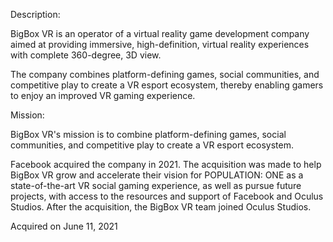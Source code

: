 Description:

BigBox VR is an operator of a virtual reality game development company aimed at providing immersive, high-definition, virtual reality experiences with complete 360-degree, 3D view. 

The company combines platform-defining games, social communities, and competitive play to create a VR esport ecosystem, thereby enabling gamers to enjoy an improved VR gaming experience.

Mission:

BigBox VR's mission is to combine platform-defining games, social communities, and competitive play to create a VR esport ecosystem. 

Facebook acquired the company in 2021. The acquisition was made to help BigBox VR grow and accelerate their vision for POPULATION: ONE as a state-of-the-art VR social gaming experience, as well as pursue future projects, with access to the resources and support of Facebook and Oculus Studios. After the acquisition, the BigBox VR team joined Oculus Studios.

Acquired on June 11, 2021